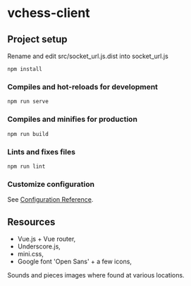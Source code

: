 # vchess-client

## Project setup
Rename and edit src/socket\_url.js.dist into socket\_url.js
```
npm install
```

### Compiles and hot-reloads for development
```
npm run serve
```

### Compiles and minifies for production
```
npm run build
```

### Lints and fixes files
```
npm run lint
```

### Customize configuration
See [Configuration Reference](https://cli.vuejs.org/config/).

## Resources

 - Vue.js + Vue router,
 - Underscore.js,
 - mini.css,
 - Google font 'Open Sans' + a few icons,

Sounds and pieces images where found at various locations.
